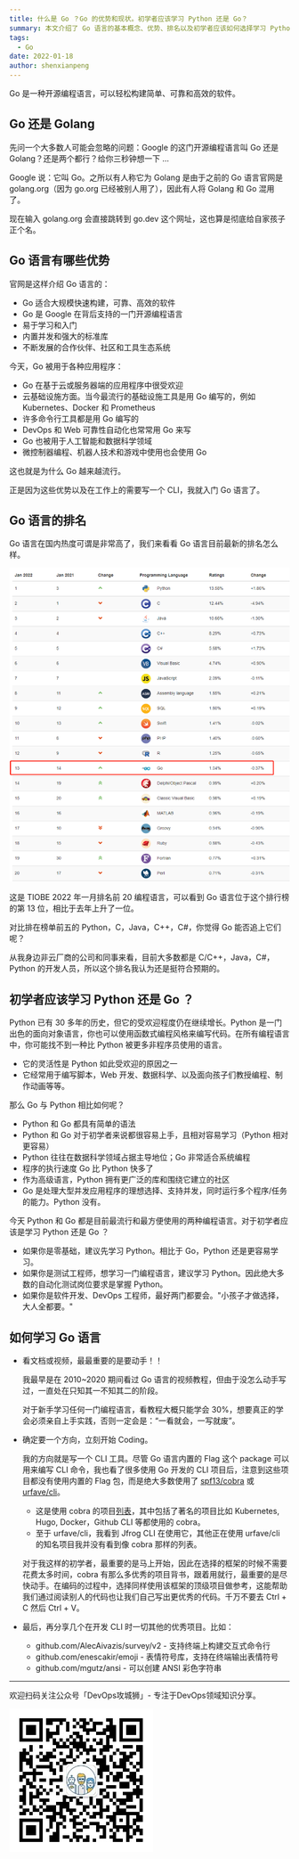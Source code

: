 ```yaml
---
title: 什么是 Go ？Go 的优势和现状。初学者应该学习 Python 还是 Go？
summary: 本文介绍了 Go 语言的基本概念、优势、排名以及初学者应该如何选择学习 Python 还是 Go，提供了实用的学习建议和资源。
tags:
  - Go
date: 2022-01-18
author: shenxianpeng
---
```


Go 是一种开源编程语言，可以轻松构建简单、可靠和高效的软件。

## Go 还是 Golang

先问一个大多数人可能会忽略的问题：Google 的这门开源编程语言叫 Go 还是 Golang？还是两个都行？给你三秒钟想一下 ...

Google 说：它叫 Go。之所以有人称它为 Golang 是由于之前的 Go 语言官网是 golang.org（因为 go.org 已经被别人用了），因此有人将 Golang 和 Go 混用了。

现在输入 golang.org 会直接跳转到 go.dev 这个网址，这也算是彻底给自家孩子正个名。

## Go 语言有哪些优势

官网是这样介绍 Go 语言的：

* Go 适合大规模快速构建，可靠、高效的软件
* Go 是 Google 在背后支持的一门开源编程语言
* 易于学习和入门
* 内置并发和强大的标准库
* 不断发展的合作伙伴、社区和工具生态系统

今天，Go 被用于各种应用程序：



* Go 在基于云或服务器端的应用程序中很受欢迎
* 云基础设施方面。当今最流行的基础设施工具是用 Go 编写的，例如 Kubernetes、Docker 和 Prometheus
* 许多命令行工具都是用 Go 编写的
* DevOps 和 Web 可靠性自动化也常常用 Go 来写
* Go 也被用于人工智能和数据科学领域
* 微控制器编程、机器人技术和游戏中使用也会使用 Go

这也就是为什么 Go 越来越流行。

正是因为这些优势以及在工作上的需要写一个 CLI，我就入门 Go 语言了。

## Go 语言的排名

Go 语言在国内热度可谓是非常高了，我们来看看 Go 语言目前最新的排名怎么样。



![Go语言排名](tiobe-index-go.png)

这是 TIOBE 2022 年一月排名前 20 编程语言，可以看到 Go 语言位于这个排行榜的第 13 位，相比于去年上升了一位。

对比排在榜单前五的 Python，C，Java，C++，C#，你觉得 Go 能否追上它们呢？

从我身边非云厂商的公司和同事来看，目前大多数都是 C/C++，Java，C#，Python 的开发人员，所以这个排名我认为还是挺符合预期的。

## 初学者应该学习 Python 还是 Go ？

Python 已有 30 多年的历史，但它的受欢迎程度仍在继续增长。Python 是一门出色的面向对象语言，你也可以使用函数式编程风格来编写代码。在所有编程语言中，你可能找不到一种比 Python 被更多非程序员使用的语言。

* 它的灵活性是 Python 如此受欢迎的原因之一
* 它经常用于编写脚本，Web 开发、数据科学、以及面向孩子们教授编程、制作动画等等。

那么 Go 与 Python 相比如何呢？

* Python 和 Go 都具有简单的语法
* Python 和 Go 对于初学者来说都很容易上手，且相对容易学习（Python 相对更容易）
* Python 往往在数据科学领域占据主导地位；Go 非常适合系统编程
* 程序的执行速度 Go 比 Python 快多了
* 作为高级语言，Python 拥有更广泛的库和围绕它建立的社区
* Go 是处理大型并发应用程序的理想选择、支持并发，同时运行多个程序/任务的能力。Python 没有。

今天 Python 和 Go 都是目前最流行和最方便使用的两种编程语言。对于初学者应该是学习 Python 还是 Go ？

* 如果你是零基础，建议先学习 Python。相比于 Go，Python 还是更容易学习。
* 如果你是测试工程师，想学习一门编程语言，建议学习 Python。因此绝大多数的自动化测试岗位要求是掌握 Python。
* 如果你是软件开发、DevOps 工程师，最好两门都要会。"小孩子才做选择，大人全都要。"

## 如何学习 Go 语言

* 看文档或视频，最最重要的是要动手！！

  我最早是在 2010~2020 期间看过 Go 语言的视频教程，但由于没怎么动手写过，一直处在只知其一不知其二的阶段。

  对于新手学习任何一门编程语言，看教程大概只能学会 30%，想要真正的学会必须亲自上手实践，否则一定会是：“一看就会，一写就废”。

* 确定要一个方向，立刻开始 Coding。

  我的方向就是写一个 CLI 工具。尽管 Go 语言内置的 Flag 这个 package 可以用来编写 CLI 命令，我也看了很多使用 Go 开发的 CLI 项目后，注意到这些项目都没有使用内置的 Flag 包，而是绝大多数使用了 [spf13/cobra](https://github.com/spf13/cobra) 或 [urfave/cli](https://github.com/urfave/cli)。

  * 这是使用 cobra 的项目[列表](https://github.com/spf13/cobra/blob/master/projects_using_cobra.md)，其中包括了著名的项目比如 Kubernetes, Hugo, Docker，Github CLI 等都使用的 cobra。
  * 至于 urfave/cli，我看到 Jfrog CLI 在使用它，其他正在使用 urfave/cli 的知名项目我并没有看到像 cobra 那样的列表。

  对于我这样的初学者，最重要的是马上开始，因此在选择的框架的时候不需要花费太多时间，cobra 有那么多优秀的项目背书，跟着用就行，最重要的是尽快动手。在编码的过程中，选择同样使用该框架的顶级项目做参考，这能帮助我们通过阅读别人的代码也让我们自己写出更优秀的代码。千万不要去 Ctrl + C 然后 Ctrl + V。

* 最后，再分享几个在开发 CLI 时一切其他的优秀项目。比如：

  * github.com/AlecAivazis/survey/v2 - 支持终端上构建交互式命令行
  * github.com/enescakir/emoji - 表情符号库，支持在终端输出表情符号
  * github.com/mgutz/ansi - 可以创建 ANSI 彩色字符串

---

欢迎扫码关注公众号「DevOps攻城狮」- 专注于DevOps领域知识分享。

![ ](https://github.com/shenxianpeng/shenxianpeng.github.io/blob/master/about/index/qrcode.jpg?raw=true)

